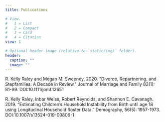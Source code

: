 ```yaml
---
title: Publications

# View.
#   1 = List
#   2 = Compact
#   3 = Card
#   4 = Citation
view: 1

# Optional header image (relative to `static/img/` folder).
header:
  caption: ""
  image: ""
---
```


R. Kelly Raley and Megan M. Sweeney. 2020. "Divorce, Repartnering, and Stepfamilies: A Decade in Review." Journal of Marriage and Family 82(1): 81-99. DOI:10.1111/jomf.12651

R. Kelly Raley, Inbar Weiss, Robert Reynolds, and Shannon E. Cavanagh. 2019. “Estimating Children’s Household Instability from Birth until age 18 using Longitudinal Household Roster Data.” Demography, 56(5): 1957-1973. DOI:10.1007/s13524-019-00806-1